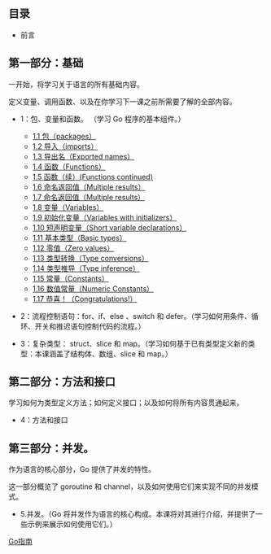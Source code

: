## 目录

* 前言

## 第一部分：基础

一开始，将学习关于语言的所有基础内容。

定义变量、调用函数、以及在你学习下一课之前所需要了解的全部内容。

* 1：包、变量和函数。 （学习 Go 程序的基本组件。）
	* [1.1 包（packages）](https://github.com/alphaeye/go-zh/blob/master/01.01.md)
	* [1.2 导入（imports）](https://github.com/alphaeye/go-zh/blob/master/01.02.md)
	* [1.3 导出名（Exported names）](https://github.com/alphaeye/go-zh/blob/master/01.03.md)
	* [1.4 函数（Functions）](https://github.com/alphaeye/go-zh/blob/master/01.04.md)
	* [1.5 函数（续）(Functions continued)](https://github.com/alphaeye/go-zh/blob/master/01.05.md)
	* [1.6 命名返回值（Multiple results）](https://github.com/alphaeye/go-zh/blob/master/01.06.md)
	* [1.7 命名返回值（Multiple results）](https://github.com/alphaeye/go-zh/blob/master/01.07.md)
	* [1.8 变量（Variables）](https://github.com/alphaeye/go-zh/blob/master/01.08.md)
	* [1.9 初始化变量（Variables with initializers）](https://github.com/alphaeye/go-zh/blob/master/01.09.md)
	* [1.10 短声明变量（Short variable declarations）](https://github.com/alphaeye/go-zh/blob/master/01.10.md)
	* [1.11 基本类型（Basic types）](https://github.com/alphaeye/go-zh/blob/master/01.11.md)
	* [1.12 零值（Zero values）](https://github.com/alphaeye/go-zh/blob/master/01.12.md)
	* [1.13 类型转换（Type conversions）](https://github.com/alphaeye/go-zh/blob/master/01.13.md)
	* [1.14 类型推导（Type inference）](https://github.com/alphaeye/go-zh/blob/master/01.14.md)
	* [1.15 常量（Constants）](https://github.com/alphaeye/go-zh/blob/master/01.15.md)
	* [1.16 数值常量（Numeric Constants）](https://github.com/alphaeye/go-zh/blob/master/01.16.md)
	* [1.17 恭喜！（Congratulations!）](https://github.com/alphaeye/go-zh/blob/master/01.17.md)

* 2：流程控制语句：for、if、else 、switch 和 defer。（学习如何用条件、循环、开关和推迟语句控制代码的流程。）

* 3：复杂类型： struct、slice 和 map。（学习如何基于已有类型定义新的类型：本课涵盖了结构体、数组、slice 和 map。）

## 第二部分：方法和接口

学习如何为类型定义方法；如何定义接口；以及如何将所有内容贯通起来。

* 4：方法和接口

## 第三部分：并发。

作为语言的核心部分，Go 提供了并发的特性。

这一部分概览了 goroutine 和 channel，以及如何使用它们来实现不同的并发模式。

* 5.并发。（Go 将并发作为语言的核心构成。本课将对其进行介绍，并提供了一些示例来展示如何使用它们。）


[Go指南](https://tour.go-zh.org/list)
